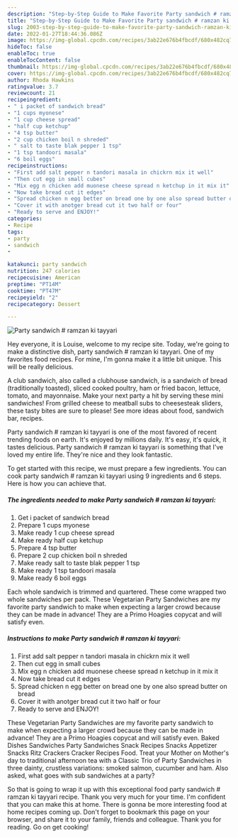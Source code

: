```yaml
---
description: "Step-by-Step Guide to Make Favorite Party sandwich # ramzan ki tayyari"
title: "Step-by-Step Guide to Make Favorite Party sandwich # ramzan ki tayyari"
slug: 2003-step-by-step-guide-to-make-favorite-party-sandwich-ramzan-ki-tayyari
date: 2022-01-27T18:44:36.086Z
image: https://img-global.cpcdn.com/recipes/3ab22e676b4fbcdf/680x482cq70/party-sandwich-ramzan-ki-tayyari-recipe-main-photo.jpg
hideToc: false
enableToc: true
enableTocContent: false
thumbnail: https://img-global.cpcdn.com/recipes/3ab22e676b4fbcdf/680x482cq70/party-sandwich-ramzan-ki-tayyari-recipe-main-photo.jpg
cover: https://img-global.cpcdn.com/recipes/3ab22e676b4fbcdf/680x482cq70/party-sandwich-ramzan-ki-tayyari-recipe-main-photo.jpg
author: Rhoda Hawkins
ratingvalue: 3.7
reviewcount: 21
recipeingredient:
- " i packet of sandwich bread"
- "1 cups myonese"
- "1 cup cheese spread"
- "half cup ketchup"
- "4 tsp butter"
- "2 cup chicken boil n shreded"
- " salt to taste blak pepper 1 tsp"
- "1 tsp tandoori masala"
- "6 boil eggs"
recipeinstructions:
- "First add salt pepper n tandori masala in chickrn mix it well"
- "Then cut egg in small cubes"
- "Mix egg n chicken add muonese cheese spread n ketchup in it mix it"
- "Now take bread cut it edges"
- "Spread chicken n egg better on bread one by one also spread butter on bread"
- "Cover it with anotger bread cut it two half or four"
- "Ready to serve and ENJOY!"
categories:
- Recipe
tags:
- party
- sandwich
- 

katakunci: party sandwich  
nutrition: 247 calories
recipecuisine: American
preptime: "PT14M"
cooktime: "PT47M"
recipeyield: "2"
recipecategory: Dessert

---
```



![Party sandwich # ramzan ki tayyari](https://img-global.cpcdn.com/recipes/3ab22e676b4fbcdf/680x482cq70/party-sandwich-ramzan-ki-tayyari-recipe-main-photo.jpg)

Hey everyone, it is Louise, welcome to my recipe site. Today, we're going to make a distinctive dish, party sandwich # ramzan ki tayyari. One of my favorites food recipes. For mine, I'm gonna make it a little bit unique. This will be really delicious.

A club sandwich, also called a clubhouse sandwich, is a sandwich of bread (traditionally toasted), sliced cooked poultry, ham or fried bacon, lettuce, tomato, and mayonnaise. Make your next party a hit by serving these mini sandwiches! From grilled cheese to meatball subs to cheesesteak sliders, these tasty bites are sure to please! See more ideas about food, sandwich bar, recipes.

Party sandwich # ramzan ki tayyari is one of the most favored of recent trending foods on earth. It's enjoyed by millions daily. It's easy, it's quick, it tastes delicious. Party sandwich # ramzan ki tayyari is something that I've loved my entire life. They're nice and they look fantastic.


To get started with this recipe, we must prepare a few ingredients. You can cook party sandwich # ramzan ki tayyari using 9 ingredients and 6 steps. Here is how you can achieve that.

<!--inarticleads1-->

##### The ingredients needed to make Party sandwich # ramzan ki tayyari:

1. Get  i packet of sandwich bread
1. Prepare 1 cups myonese
1. Make ready 1 cup cheese spread
1. Make ready half cup ketchup
1. Prepare 4 tsp butter
1. Prepare 2 cup chicken boil n shreded
1. Make ready  salt to taste blak pepper 1 tsp
1. Make ready 1 tsp tandoori masala
1. Make ready 6 boil eggs


Each whole sandwich is trimmed and quartered. These come wrapped two whole sandwiches per pack. These Vegetarian Party Sandwiches are my favorite party sandwich to make when expecting a larger crowd because they can be made in advance! They are a Primo Hoagies copycat and will satisfy even. 

<!--inarticleads2-->

##### Instructions to make Party sandwich # ramzan ki tayyari:

1. First add salt pepper n tandori masala in chickrn mix it well
1. Then cut egg in small cubes
1. Mix egg n chicken add muonese cheese spread n ketchup in it mix it
1. Now take bread cut it edges
1. Spread chicken n egg better on bread one by one also spread butter on bread
1. Cover it with anotger bread cut it two half or four
1. Ready to serve and ENJOY!

These Vegetarian Party Sandwiches are my favorite party sandwich to make when expecting a larger crowd because they can be made in advance! They are a Primo Hoagies copycat and will satisfy even. Baked Dishes Sandwiches Party Sandwiches Snack Recipes Snacks Appetizer Snacks Ritz Crackers Cracker Recipes Food. Treat your Mother on Mother&#39;s day to traditional afternoon tea with a Classic Trio of Party Sandwiches in three dainty, crustless variations: smoked salmon, cucumber and ham. Also asked, what goes with sub sandwiches at a party? 

So that is going to wrap it up with this exceptional food party sandwich # ramzan ki tayyari recipe. Thank you very much for your time. I'm confident that you can make this at home. There is gonna be more interesting food at home recipes coming up. Don't forget to bookmark this page on your browser, and share it to your family, friends and colleague. Thank you for reading. Go on get cooking!
